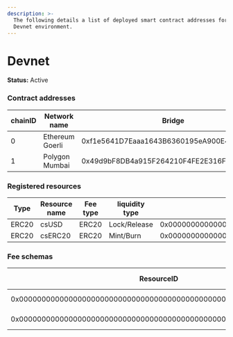```yaml
---
description: >-
  The following details a list of deployed smart contract addresses for our
  Devnet environment.
---
```


# Devnet

**Status:** Active

### Contract addresses

| chainID | Network name    | Bridge                                     | ControlSegragator                          | FeeRouter                                  | FeeHandlerWithOracle                       | Erc20Hander                                |
| ------- | --------------- | ------------------------------------------ | ------------------------------------------ | ------------------------------------------ | ------------------------------------------ | ------------------------------------------ |
| 0       | Ethereum Goerli | 0xf1e5641D7Eaaa1643B6360195eA900E420A05dd4 | 0x8153dBFdfeA083d3Ed12652F5a5E282377d33235 | 0x2FfD779236AA08800ab2545A8a66551b10051bC5 | 0x22CB1426c7Eaaa6f5a29B7F502Cbe9125E209D65 | 0xE052D0338C84113A92202F3F950D2564eaE8a4A2 |
| 1       | Polygon Mumbai  | 0x49d9bF8DB4a915F264210F4FE2E316FF4Ec08f85 | 0xF7E33AC2A89A3cD7D20971b365048e4716eA8589 | 0x9784E36D80d7267397395F09155d81C236e143F2 | 0x9b8E05C14eB2Cd06ccFEd160EB974499B9Df4aAd | 0xBaf6a74DCA7c9043F9879f1577b32D64246E8223 |

### Registered resources

| Type  | Resource name | Fee type | liquidity type | ResourceID                                                         | Goerli Contract address                    | Mumbai contract address                    |
| ----- | ------------- | -------- | -------------- | ------------------------------------------------------------------ | ------------------------------------------ | ------------------------------------------ |
| ERC20 | csUSD         | ERC20    | Lock/Release   | 0x0000000000000000000000000000000000000000000000000000000000000001 | 0x6320aE6240C0c7405D5b5128Ec01c780e2074D34 | 0x56DBf43D478DB6b68f0b46CfCB4EeDecd08571E8 |
| ERC20 | csERC20       | ERC20    | Mint/Burn      | 0x0000000000000000000000000000000000000000000000000000000000000002 | 0x28a15fab77a4Dd74023DfB782Fbd52f541d270E6 | 0x429b8171Eb89a866c885375C7490B1996f923f26 |

### Fee schemas

| ResourceID                                                         | Fee type   | Fee percent\amount |
| ------------------------------------------------------------------ | ---------- | ------------------ |
| 0x0000000000000000000000000000000000000000000000000000000000000001 | Fee oracle | 3%                 |
| 0x0000000000000000000000000000000000000000000000000000000000000002 | Base fee   | 0.0001 Base tokens |
